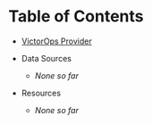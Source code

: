 # Table of Contents

- [VictorOps Provider](victorops-provider.md)

- Data Sources
  + _None so far_

- Resources
  + _None so far_

